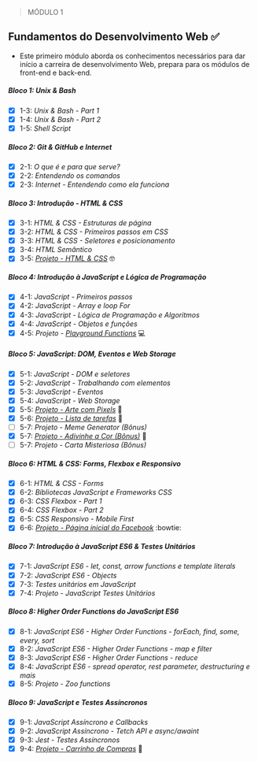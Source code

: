 > MÓDULO 1
## Fundamentos do Desenvolvimento Web :white_check_mark:

- Este primeiro módulo aborda os conhecimentos necessários para dar início a carreira de desenvolvimento Web, prepara para os módulos de front-end e back-end.

##### Bloco 1: Unix & Bash

- [x] 1-3: _Unix & Bash - Part 1_
- [x] 1-4: _Unix & Bash - Part 2_
- [x] 1-5: _Shell Script_

##### Bloco 2: Git & GitHub e Internet

- [x] 2-1: _O que é e para que serve?_
- [x] 2-2: _Entendendo os comandos_
- [x] 2-3: _Internet - Entendendo como ela funciona_

##### Bloco 3: Introdução - HTML & CSS

- [x] 3-1: _HTML & CSS - Estruturas de página_
- [x] 3-2: _HTML & CSS - Primeiros passos em CSS_
- [x] 3-3: _HTML & CSS - Seletores e posicionamento_
- [x] 3-4: _HTML Semântico_
- [x] 3-5: _[Projeto - HTML & CSS](https://cleber-teixeira.github.io/projetos/lessons-learned/)_ :nerd_face:

##### Bloco 4: Introdução à JavaScript e Lógica de Programação

- [x] 4-1: _JavaScript - Primeiros passos_
- [x] 4-2: _JavaScript - Array e loop For_
- [x] 4-3: _JavaScript - Lógica de Programação e Algoritmos_
- [x] 4-4: _JavaScript - Objetos e funções_
- [x] 4-5: _Projeto - [Playground Functions](https://github.com/cleber-teixeira/sd-09-project-playground-functions)_ :computer:

##### Bloco 5: JavaScript: DOM, Eventos e Web Storage

- [x] 5-1: _JavaScript - DOM e seletores_
- [x] 5-2: _JavaScript - Trabalhando com elementos_
- [x] 5-3: _JavaScript - Eventos_
- [x] 5-4: _JavaScript - Web Storage_
- [x] 5-5: _[Projeto - Arte com Pixels](https://cleber-teixeira.github.io/projetos/pixels-art/)_ :art:
- [x] 5-6: _[Projeto - Lista de tarefas](https://cleber-teixeira.github.io/projetos/todo-list/)_ :memo:
- [ ] 5-7: _Projeto - Meme Generator (Bônus)_
- [x] 5-7: _[Projeto - Adivinhe a Cor (Bônus)](https://cleber-teixeira.github.io/projetos/color-guess/)_ :beginner:
- [ ] 5-7: _Projeto - Carta Misteriosa (Bônus)_

##### Bloco 6: HTML & CSS: Forms, Flexbox e Responsivo

- [x] 6-1: _HTML & CSS - Forms_
- [x] 6-2: _Bibliotecas JavaScript e Frameworks CSS_
- [x] 6-3: _CSS Flexbox - Part 1_
- [x] 6-4: _CSS Flexbox - Part 2_
- [x] 6-5: _CSS Responsivo - Mobile First_
- [x] 6-6: _[Projeto - Página inicial do Facebook](https://cleber-teixeira.github.io/projetos/facebook-signup/)_ :bowtie:

##### Bloco 7: Introdução à JavaScript ES6 & Testes Unitários

- [x] 7-1: _JavaScript ES6 - let, const, arrow functions e template literals_
- [x] 7-2: _JavaScript ES6 - Objects_
- [x] 7-3: _Testes unitários em JavaScript_
- [x] 7-4: _Projeto - JavaScript Testes Unitários_

##### Bloco 8: Higher Order Functions do JavaScript ES6

- [x] 8-1: _JavaScript ES6 - Higher Order Functions - forEach, find, some, every, sort_
- [x] 8-2: _JavaScript ES6 - Higher Order Functions - map e filter_
- [x] 8-3: _JavaScript ES6 - Higher Order Functions - reduce_
- [x] 8-4: _JavaScript ES6 - spread operator, rest parameter, destructuring e mais_
- [x] 8-5: _Projeto - Zoo functions_

##### Bloco 9: JavaScript e Testes Assíncronos

- [x] 9-1: _JavaScript Assíncrono e Callbacks_
- [x] 9-2: _JavaScript Assíncrono - Tetch API e async/awaint_
- [x] 9-3: _Jest - Testes Assíncronos_
- [x] 9-4: _[Projeto - Carrinho de Compras](https://cleber-teixeira.github.io/projetos/shopping-cart/)_ :shopping_cart:
